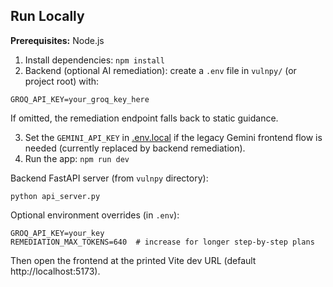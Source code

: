 
## Run Locally

**Prerequisites:**  Node.js


1. Install dependencies:
   `npm install`
2. Backend (optional AI remediation): create a `.env` file in `vulnpy/` (or project root) with:

```
GROQ_API_KEY=your_groq_key_here
```

If omitted, the remediation endpoint falls back to static guidance.

3. Set the `GEMINI_API_KEY` in [.env.local](.env.local) if the legacy Gemini frontend flow is needed (currently replaced by backend remediation).
4. Run the app:
   `npm run dev`

Backend FastAPI server (from `vulnpy` directory):

```
python api_server.py
```

Optional environment overrides (in `.env`):

```
GROQ_API_KEY=your_key
REMEDIATION_MAX_TOKENS=640  # increase for longer step-by-step plans
```

Then open the frontend at the printed Vite dev URL (default http://localhost:5173).
